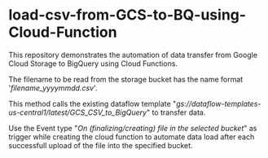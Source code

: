 # load-csv-from-GCS-to-BQ-using-Cloud-Function
This repository demonstrates the automation of data transfer from Google Cloud Storage to BigQuery using Cloud Functions.

The filename to be read from the storage bucket has the name format '_filename_yyyymmdd.csv_'.

This method calls the existing dataflow template "_gs://dataflow-templates-us-central1/latest/GCS_CSV_to_BigQuery_" to transfer data.

Use the Event type "*On (finalizing/creating) file in the selected bucket*" as trigger while creating the cloud function to automate data load after each successfull upload of the file into the specified bucket.
